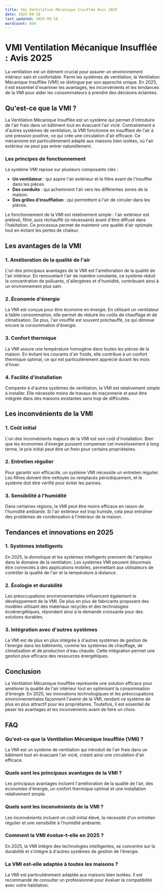 ```yaml
---
title: Vmi Ventilation Mecanique Insuflée Avis 2025
date: 2025-09-18
last_updated: 2025-09-18
wordcount: 854
---
```


# VMI Ventilation Mécanique Insufflée : Avis 2025

La ventilation est un élément crucial pour assurer un environnement intérieur sain et confortable. Parmi les systèmes de ventilation, la Ventilation Mécanique Insufflée (VMI) se distingue par son approche unique. En 2025, il est essentiel d'examiner les avantages, les inconvénients et les tendances de la VMI pour aider les consommateurs à prendre des décisions éclairées.

## Qu'est-ce que la VMI ?

La Ventilation Mécanique Insufflée est un système qui permet d'introduire de l'air frais dans un bâtiment tout en évacuant l'air vicié. Contrairement à d'autres systèmes de ventilation, la VMI fonctionne en insufflant de l'air à une pression positive, ce qui crée une circulation d'air efficace. Ce mécanisme est particulièrement adapté aux maisons bien isolées, où l'air extérieur ne peut pas entrer naturellement.

### Les principes de fonctionnement

Le système VMI repose sur plusieurs composants clés :
- **Un ventilateur** : qui aspire l'air extérieur et le filtre avant de l'insuffler dans les pièces.
- **Des conduits** : qui acheminent l'air vers les différentes zones de la maison.
- **Des grilles d'insufflation** : qui permettent à l'air de circuler dans les pièces.

Le fonctionnement de la VMI est relativement simple : l'air extérieur est prélevé, filtré, puis réchauffé (si nécessaire) avant d'être diffusé dans l'habitation. Ce processus permet de maintenir une qualité d'air optimale tout en évitant les pertes de chaleur.

## Les avantages de la VMI

### 1. Amélioration de la qualité de l'air

L'un des principaux avantages de la VMI est l'amélioration de la qualité de l'air intérieur. En renouvelant l'air de manière constante, ce système réduit la concentration de polluants, d'allergènes et d'humidité, contribuant ainsi à un environnement plus sain.

### 2. Économie d'énergie

La VMI est conçue pour être économe en énergie. En utilisant un ventilateur à faible consommation, elle permet de réduire les coûts de chauffage et de climatisation. De plus, l'air insufflé est souvent préchauffé, ce qui diminue encore la consommation d'énergie.

### 3. Confort thermique

La VMI assure une température homogène dans toutes les pièces de la maison. En évitant les courants d'air froids, elle contribue à un confort thermique optimal, ce qui est particulièrement apprécié durant les mois d'hiver.

### 4. Facilité d'installation

Comparée à d'autres systèmes de ventilation, la VMI est relativement simple à installer. Elle nécessite moins de travaux de maçonnerie et peut être intégrée dans des maisons existantes sans trop de difficultés.

## Les inconvénients de la VMI

### 1. Coût initial

L'un des inconvénients majeurs de la VMI est son coût d'installation. Bien que les économies d'énergie puissent compenser cet investissement à long terme, le prix initial peut être un frein pour certains propriétaires.

### 2. Entretien régulier

Pour garantir son efficacité, un système VMI nécessite un entretien régulier. Les filtres doivent être nettoyés ou remplacés périodiquement, et le système doit être vérifié pour éviter les pannes.

### 3. Sensibilité à l'humidité

Dans certaines régions, la VMI peut être moins efficace en raison de l'humidité ambiante. Si l'air extérieur est trop humide, cela peut entraîner des problèmes de condensation à l'intérieur de la maison.

## Tendances et innovations en 2025

### 1. Systèmes intelligents

En 2025, la domotique et les systèmes intelligents prennent de l'ampleur dans le domaine de la ventilation. Les systèmes VMI peuvent désormais être connectés à des applications mobiles, permettant aux utilisateurs de contrôler la qualité de l'air et la température à distance.

### 2. Écologie et durabilité

Les préoccupations environnementales influencent également le développement de la VMI. De plus en plus de fabricants proposent des modèles utilisant des matériaux recyclés et des technologies écoénergétiques, répondant ainsi à la demande croissante pour des solutions durables.

### 3. Intégration avec d'autres systèmes

La VMI est de plus en plus intégrée à d'autres systèmes de gestion de l'énergie dans les bâtiments, comme les systèmes de chauffage, de climatisation et de production d'eau chaude. Cette intégration permet une gestion plus efficace des ressources énergétiques.

## Conclusion

La Ventilation Mécanique Insufflée représente une solution efficace pour améliorer la qualité de l'air intérieur tout en optimisant la consommation d'énergie. En 2025, les innovations technologiques et les préoccupations environnementales façonnent l'avenir de la VMI, rendant ce système de plus en plus attractif pour les propriétaires. Toutefois, il est essentiel de peser les avantages et les inconvénients avant de faire un choix.

## FAQ

### Qu'est-ce que la Ventilation Mécanique Insufflée (VMI) ?

La VMI est un système de ventilation qui introduit de l'air frais dans un bâtiment tout en évacuant l'air vicié, créant ainsi une circulation d'air efficace.

### Quels sont les principaux avantages de la VMI ?

Les principaux avantages incluent l'amélioration de la qualité de l'air, des économies d'énergie, un confort thermique optimal et une installation relativement simple.

### Quels sont les inconvénients de la VMI ?

Les inconvénients incluent un coût initial élevé, la nécessité d'un entretien régulier et une sensibilité à l'humidité ambiante.

### Comment la VMI évolue-t-elle en 2025 ?

En 2025, la VMI intègre des technologies intelligentes, se concentre sur la durabilité et s'intègre à d'autres systèmes de gestion de l'énergie.

### La VMI est-elle adaptée à toutes les maisons ?

La VMI est particulièrement adaptée aux maisons bien isolées. Il est recommandé de consulter un professionnel pour évaluer la compatibilité avec votre habitation.